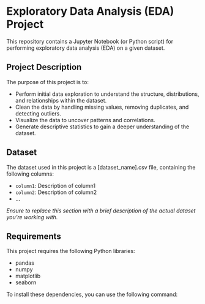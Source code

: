 # Exploratory Data Analysis (EDA) Project

This repository contains a Jupyter Notebook (or Python script) for performing exploratory data analysis (EDA) on a given dataset.

## Project Description

The purpose of this project is to:
- Perform initial data exploration to understand the structure, distributions, and relationships within the dataset.
- Clean the data by handling missing values, removing duplicates, and detecting outliers.
- Visualize the data to uncover patterns and correlations.
- Generate descriptive statistics to gain a deeper understanding of the dataset.

## Dataset

The dataset used in this project is a [dataset_name].csv file, containing the following columns:
- `column1`: Description of column1
- `column2`: Description of column2
- ...

*Ensure to replace this section with a brief description of the actual dataset you’re working with.*

## Requirements

This project requires the following Python libraries:
- pandas
- numpy
- matplotlib
- seaborn

To install these dependencies, you can use the following command:

```bash
